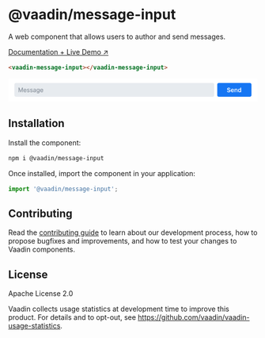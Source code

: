 # @vaadin/message-input

A web component that allows users to author and send messages.

[Documentation + Live Demo ↗](https://vaadin.com/docs/latest/components/message-input)

```html
<vaadin-message-input></vaadin-message-input>
```

[<img src="https://raw.githubusercontent.com/vaadin/web-components/main/packages/message-input/screenshot.png" width="656" alt="Screenshot of vaadin-message-input">](https://vaadin.com/docs/latest/components/message-input)

## Installation

Install the component:

```sh
npm i @vaadin/message-input
```

Once installed, import the component in your application:

```js
import '@vaadin/message-input';
```

## Contributing

Read the [contributing guide](https://vaadin.com/docs/latest/contributing) to learn about our development process, how to propose bugfixes and improvements, and how to test your changes to Vaadin components.

## License

Apache License 2.0

Vaadin collects usage statistics at development time to improve this product.
For details and to opt-out, see https://github.com/vaadin/vaadin-usage-statistics.
